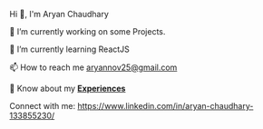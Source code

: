 

<!--
**aryannov25/aryannov25** is a ✨ _special_ ✨ repository because its `README.md` (this file) appears on your GitHub profile.

Here are some ideas to get you started:

- 🔭 I’m currently working on ...
- 🌱 I’m currently learning ...
- 👯 I’m looking to collaborate on ...
- 🤔 I’m looking for help with ...
- 💬 Ask me about ...
- 📫 How to reach me: ...
- 😄 Pronouns: ...
- ⚡ Fun fact: ...
-->


Hi 👋, I'm Aryan Chaudhary

🔭 I’m currently working on some Projects.
<!--**[Hunger Wheel](https://food-delivering-app.netlify.app/)**-->

🌱 I’m currently learning ReactJS
<!--
🔥 GitHub Stats

![GitHub Streak](https://streak-stats.demolab.com?user=aryannov25&theme=dark&hide_border=true)-->

📫 How to reach me aryannov25@gmail.com

📄 Know about my **[Experiences](https://drive.google.com/file/d/1ErILxUGXjcWm_zFFdEngSBUnnxOnX9vM/view?usp=drive_link)**

Connect with me: https://www.linkedin.com/in/aryan-chaudhary-133855230/
